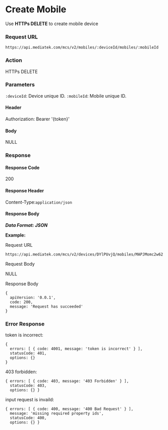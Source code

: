 # Create Mobile

Use **HTTPs DELETE** to create mobile device

### Request URL

```
https://api.mediatek.com/mcs/v2/mobiles/:deviceId/mobiles/:mobileId

```

### Action

HTTPs DELETE

### Parameters

`:deviceId`: Device unique ID.
`:mobileId`: Mobile unique ID.

#### Header

Authorization: Bearer '{token}'

#### Body

NULL

### Response

#### Response Code

200

#### Response Header

Content-Type:`application/json`

#### Response Body

***Data Format: JSON***

**Example:**

Request URL

```
https://api.mediatek.com/mcs/v2/devices/DYlPUvjQ/mobiles/MAPJMomc2w62
```

Request Body

NULL

Response Body

```
{
  apiVersion: '0.0.1',
  code: 200,
  message: 'Request has succeeded'
}
```

### Error Response

token is incorrect:

```
{
  errors: [ { code: 4001, message: 'token is incorrect' } ],
  statusCode: 401,
  options: {}
}
```

403 forbidden:

```
{ errors: [ { code: 403, message: '403 Forbidden' } ],
  statusCode: 403,
  options: {} }
```

input request is invaild:

```
{ errors: [ { code: 400, message: '400 Bad Request' } ],
  message: 'missing required property ids',
  statusCode: 400,
  options: {} }
```
